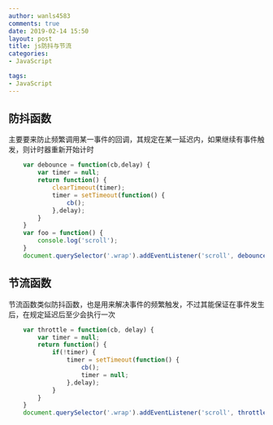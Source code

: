 ```yaml
---
author: wanls4583
comments: true
date: 2019-02-14 15:50
layout: post
title: js防抖与节流
categories:
- JavaScript

tags:
- JavaScript
---
```


## 防抖函数

主要要来防止频繁调用某一事件的回调，其规定在某一延迟内，如果继续有事件触发，则计时器重新开始计时

```javascript
    var debounce = function(cb,delay) {
        var timer = null;
        return function() {
            clearTimeout(timer);
            timer = setTimeout(function() {
                cb();
            },delay);
        }
    }
    var foo = function() {
        console.log('scroll');
    }
    document.querySelector('.wrap').addEventListener('scroll', debounce(foo, 2000));
```

## 节流函数

节流函数类似防抖函数，也是用来解决事件的频繁触发，不过其能保证在事件发生后，在规定延迟后至少会执行一次

```javascript
    var throttle = function(cb, delay) {
        var timer = null;
        return function() {
            if(!timer) {
                timer = setTimeout(function() {
                    cb();
                    timer = null;
                },delay);
            }
        }
    }
    document.querySelector('.wrap').addEventListener('scroll', throttle(foo, 2000));
```